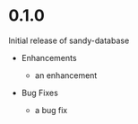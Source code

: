 # 0.1.0

Initial release of sandy-database

* Enhancements
  * an enhancement

* Bug Fixes
  * a bug fix
